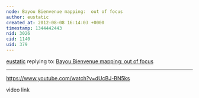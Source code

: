 ```yaml
---
node: Bayou Bienvenue mapping:  out of focus
author: eustatic
created_at: 2012-08-08 16:14:03 +0000
timestamp: 1344442443
nid: 3026
cid: 1140
uid: 379
---
```




[eustatic](../profile/eustatic) replying to: [Bayou Bienvenue mapping:  out of focus](../notes/eustatic/7-30-2012/bayou-bienvenue-mapping-out-focus)

----
https://www.youtube.com/watch?v=dUcBJ-BN5ks

video link